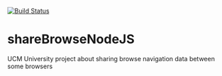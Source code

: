 [![Build Status](https://travis-ci.com/acg96/shareBrowseNodeJS.svg?token=JbAd8qdSTvuTpD5KaCtX&branch=master)](https://travis-ci.com/acg96/shareBrowseNodeJS)
# shareBrowseNodeJS
UCM University project about sharing browse navigation data between some browsers
